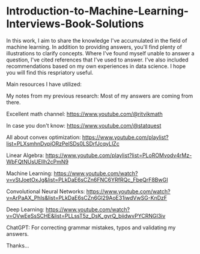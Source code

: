 # Introduction-to-Machine-Learning-Interviews-Book-Solutions

In this work, I aim to share the knowledge I've accumulated in the field of machine learning. In addition to providing answers, you'll find plenty of illustrations to clarify concepts. Where I've found myself unable to answer a question, I've cited references that I've used to answer. I've also included recommendations based on my own experiences in data science. I hope you will find this respriatory useful.

Main resources I have utilized:

My notes from my previous research: Most of my answers are coming from there.

Excellent math channel: https://www.youtube.com/@ritvikmath

In case you don't know: https://www.youtube.com/@statquest

All about convex optimization: https://www.youtube.com/playlist?list=PLXsmhnDvpjORzPelSDs0LSDrfJcqyLlZc

Linear Algebra: https://www.youtube.com/playlist?list=PLoROMvodv4rMz-WbFQtNUsUElIh2cPmN9

Machine Learning: https://www.youtube.com/watch?v=vStJoetOxJg&list=PLkDaE6sCZn6FNC6YRfRQc_FbeQrF8BwGI

Convolutional Neural Networks: https://www.youtube.com/watch?v=ArPaAX_PhIs&list=PLkDaE6sCZn6Gl29AoE31iwdVwSG-KnDzF

Deep Learning: https://www.youtube.com/watch?v=OVwEeSsSCHE&list=PLLssT5z_DsK_gyrQ_biidwvPYCRNGI3iv

ChatGPT: For correcting grammar mistakes, typos and validating my answers.

Thanks...